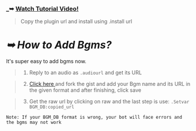 ### _➥ [Watch Tutorial Video!](https://drive.google.com/file/d/130EHMU3KQRAFN_4iF2rdBHaCM8SP6Zzr/view?usp=drivesdk)
> Copy the plugin url and install using .install url

# _➥ How to Add Bgms?_
It's super easy to add bgms now. 

>1) Reply to an audio as `.audiourl` and get its URL

>2) [Click here ](https://gist.github.com/souravkl11/5a7f42961917ea3926a580a9390e91a5)  and fork the gist and add your Bgm name and its URL in the given format and after finishing, click save

> 3) Get the raw url by clicking on raw and the last step is use: `.Setvar BGM_DB:copied_url`

`Note: If your BGM_DB format is wrong, your bot will face errors and the bgms may not work`
